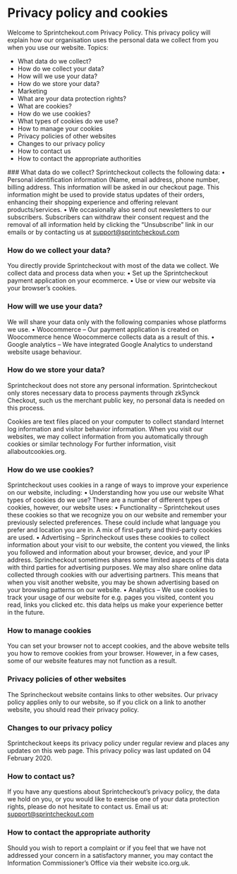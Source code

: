 # Privacy policy and cookies

Welcome to Sprintchekout.com Privacy Policy. This privacy policy will explain how our organisation uses the personal data we collect from you when you use our website. Topics:

- What data do we collect?
- How do we collect your data?
- How will we use your data?
- How do we store your data?
- Marketing
- What are your data protection rights?
- What are cookies?
- How do we use cookies?
- What types of cookies do we use?
- How to manage your cookies
- Privacy policies of other websites
- Changes to our privacy policy
- How to contact us
- How to contact the appropriate authorities

### What data do we collect?
Sprintcheckout collects the following data:
• Personal identification information (Name, email address, phone number, billing address. This information will be asked in our checkout page. This information might be used to provide status updates of their orders, enhancing their shopping experience and offering relevant products/services.
• We occasionally also send out newsletters to our subscribers. Subscribers can withdraw their consent request and the removal of all information held by clicking the “Unsubscribe” link in our emails or by contacting us at support@sprintcheckout.com

### How do we collect your data?
You directly provide Sprintcheckout with most of the data we collect. We collect data and process data when you:
• Set up the Sprintcheckout payment application on your ecommerce.
• Use or view our website via your browser’s cookies.

### How will we use your data?
We will share your data only with the following companies whose platforms we use.
• Woocommerce – Our payment application is created on Woocommerce hence Woocommerce collects data as a result of this.
• Google analytics – We have integrated Google Analytics to understand website usage behaviour.

### How do we store your data?
Sprintcheckout does not store any personal information.
Sprintcheckout only stores necessary data to process payments through zkSynck Checkout, such us the merchant public key, no personal data is needed on this process.


Cookies are text files placed on your computer to collect standard Internet log information and visitor behavior information. When you visit our websites, we may collect information from you automatically through cookies or similar technology
For further information, visit allaboutcookies.org.

### How do we use cookies?
Sprintcheckout uses cookies in a range of ways to improve your experience on our website, including:
• Understanding how you use our website
What types of cookies do we use?
There are a number of different types of cookies, however, our website uses:
• Functionality – Sprintchekout uses these cookies so that we recognize you on our website and remember your previously selected preferences. These could include what language you prefer and location you are in. A mix of first-party and third-party cookies are used.
• Advertising – Sprincheckout uses these cookies to collect information about your visit to our website, the content you viewed, the links you followed and information about your browser, device, and your IP address. Sprincheckout sometimes shares some limited aspects of this data with third parties for advertising purposes. We may also share online data collected through cookies with our advertising partners. This means that when you visit another website, you may be shown advertising based on your browsing patterns on our website.
• Analytics – We use cookies to track your usage of our website for e.g. pages you visited, content you read, links you clicked etc. this data helps us make your experience better in the future.

### How to manage cookies
You can set your browser not to accept cookies, and the above website tells you how to remove cookies from your browser. However, in a few cases, some of our website features may not function as a result.

### Privacy policies of other websites
The Sprincheckout website contains links to other websites. Our privacy policy applies only to our website, so if you click on a link to another website, you should read their privacy policy.

### Changes to our privacy policy
Sprintcheckout keeps its privacy policy under regular review and places any updates on this web page. This privacy policy was last updated on 04 February 2020.

### How to contact us?
If you have any questions about Sprintcheckout’s privacy policy, the data we hold on you, or you would like to exercise one of your data protection rights, please do not hesitate to contact us.
Email us at: support@sprintcheckout.com

### How to contact the appropriate authority
Should you wish to report a complaint or if you feel that we have not addressed your concern in a satisfactory manner, you may contact the Information Commissioner’s Office via their website ico.org.uk.